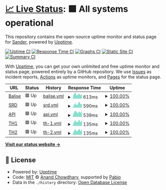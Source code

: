 # [📈 Live Status](https://srdno.github.io/status): <!--live status--> **🟩 All systems operational**

This repository contains the open-source uptime monitor and status page for [Sander](srd.no), powered by [Upptime](https://github.com/upptime/upptime).

[![Uptime CI](https://github.com/srdno/status/workflows/Uptime%20CI/badge.svg)](https://github.com/srdno/status/actions?query=workflow%3A%22Uptime+CI%22)
[![Response Time CI](https://github.com/srdno/status/workflows/Response%20Time%20CI/badge.svg)](https://github.com/srdno/status/actions?query=workflow%3A%22Response+Time+CI%22)
[![Graphs CI](https://github.com/srdno/status/workflows/Graphs%20CI/badge.svg)](https://github.com/srdno/status/actions?query=workflow%3A%22Graphs+CI%22)
[![Static Site CI](https://github.com/srdno/status/workflows/Static%20Site%20CI/badge.svg)](https://github.com/srdno/status/actions?query=workflow%3A%22Static+Site+CI%22)
[![Summary CI](https://github.com/srdno/status/workflows/Summary%20CI/badge.svg)](https://github.com/srdno/status/actions?query=workflow%3A%22Summary+CI%22)

With [Upptime](https://upptime.js.org), you can get your own unlimited and free uptime monitor and status page, powered entirely by a GitHub repository. We use [Issues](https://github.com/srdno/status/issues) as incident reports, [Actions](https://github.com/srdno/status/actions) as uptime monitors, and [Pages](https://srdno.github.io/status) for the status page.

<!--start: status pages-->
<!-- This summary is generated by Upptime (https://github.com/upptime/upptime) -->
<!-- Do not edit this manually, your changes will be overwritten -->
<!-- prettier-ignore -->
| URL | Status | History | Response Time | Uptime |
| --- | ------ | ------- | ------------- | ------ |
| <img alt="" src="https://icons.duckduckgo.com/ip3/balise.no.ico" height="13"> [Balise](https://balise.no) | 🟩 Up | [balise.yml](https://github.com/srdno/status/commits/HEAD/history/balise.yml) | <details><summary><img alt="Response time graph" src="./graphs/balise/response-time-week.png" height="20"> 613ms</summary><br><a href="https://status.srd.no/history/balise"><img alt="Response time 670" src="https://img.shields.io/endpoint?url=https%3A%2F%2Fraw.githubusercontent.com%2Fsrdno%2Fstatus%2FHEAD%2Fapi%2Fbalise%2Fresponse-time.json"></a><br><a href="https://status.srd.no/history/balise"><img alt="24-hour response time 536" src="https://img.shields.io/endpoint?url=https%3A%2F%2Fraw.githubusercontent.com%2Fsrdno%2Fstatus%2FHEAD%2Fapi%2Fbalise%2Fresponse-time-day.json"></a><br><a href="https://status.srd.no/history/balise"><img alt="7-day response time 613" src="https://img.shields.io/endpoint?url=https%3A%2F%2Fraw.githubusercontent.com%2Fsrdno%2Fstatus%2FHEAD%2Fapi%2Fbalise%2Fresponse-time-week.json"></a><br><a href="https://status.srd.no/history/balise"><img alt="30-day response time 640" src="https://img.shields.io/endpoint?url=https%3A%2F%2Fraw.githubusercontent.com%2Fsrdno%2Fstatus%2FHEAD%2Fapi%2Fbalise%2Fresponse-time-month.json"></a><br><a href="https://status.srd.no/history/balise"><img alt="1-year response time 670" src="https://img.shields.io/endpoint?url=https%3A%2F%2Fraw.githubusercontent.com%2Fsrdno%2Fstatus%2FHEAD%2Fapi%2Fbalise%2Fresponse-time-year.json"></a></details> | <details><summary><a href="https://status.srd.no/history/balise">100.00%</a></summary><a href="https://status.srd.no/history/balise"><img alt="All-time uptime 100.00%" src="https://img.shields.io/endpoint?url=https%3A%2F%2Fraw.githubusercontent.com%2Fsrdno%2Fstatus%2FHEAD%2Fapi%2Fbalise%2Fuptime.json"></a><br><a href="https://status.srd.no/history/balise"><img alt="24-hour uptime 100.00%" src="https://img.shields.io/endpoint?url=https%3A%2F%2Fraw.githubusercontent.com%2Fsrdno%2Fstatus%2FHEAD%2Fapi%2Fbalise%2Fuptime-day.json"></a><br><a href="https://status.srd.no/history/balise"><img alt="7-day uptime 100.00%" src="https://img.shields.io/endpoint?url=https%3A%2F%2Fraw.githubusercontent.com%2Fsrdno%2Fstatus%2FHEAD%2Fapi%2Fbalise%2Fuptime-week.json"></a><br><a href="https://status.srd.no/history/balise"><img alt="30-day uptime 100.00%" src="https://img.shields.io/endpoint?url=https%3A%2F%2Fraw.githubusercontent.com%2Fsrdno%2Fstatus%2FHEAD%2Fapi%2Fbalise%2Fuptime-month.json"></a><br><a href="https://status.srd.no/history/balise"><img alt="1-year uptime 100.00%" src="https://img.shields.io/endpoint?url=https%3A%2F%2Fraw.githubusercontent.com%2Fsrdno%2Fstatus%2FHEAD%2Fapi%2Fbalise%2Fuptime-year.json"></a></details>
| <img alt="" src="https://icons.duckduckgo.com/ip3/srd.no.ico" height="13"> [SRD](https://srd.no) | 🟩 Up | [srd.yml](https://github.com/srdno/status/commits/HEAD/history/srd.yml) | <details><summary><img alt="Response time graph" src="./graphs/srd/response-time-week.png" height="20"> 590ms</summary><br><a href="https://status.srd.no/history/srd"><img alt="Response time 540" src="https://img.shields.io/endpoint?url=https%3A%2F%2Fraw.githubusercontent.com%2Fsrdno%2Fstatus%2FHEAD%2Fapi%2Fsrd%2Fresponse-time.json"></a><br><a href="https://status.srd.no/history/srd"><img alt="24-hour response time 421" src="https://img.shields.io/endpoint?url=https%3A%2F%2Fraw.githubusercontent.com%2Fsrdno%2Fstatus%2FHEAD%2Fapi%2Fsrd%2Fresponse-time-day.json"></a><br><a href="https://status.srd.no/history/srd"><img alt="7-day response time 590" src="https://img.shields.io/endpoint?url=https%3A%2F%2Fraw.githubusercontent.com%2Fsrdno%2Fstatus%2FHEAD%2Fapi%2Fsrd%2Fresponse-time-week.json"></a><br><a href="https://status.srd.no/history/srd"><img alt="30-day response time 526" src="https://img.shields.io/endpoint?url=https%3A%2F%2Fraw.githubusercontent.com%2Fsrdno%2Fstatus%2FHEAD%2Fapi%2Fsrd%2Fresponse-time-month.json"></a><br><a href="https://status.srd.no/history/srd"><img alt="1-year response time 540" src="https://img.shields.io/endpoint?url=https%3A%2F%2Fraw.githubusercontent.com%2Fsrdno%2Fstatus%2FHEAD%2Fapi%2Fsrd%2Fresponse-time-year.json"></a></details> | <details><summary><a href="https://status.srd.no/history/srd">100.00%</a></summary><a href="https://status.srd.no/history/srd"><img alt="All-time uptime 99.43%" src="https://img.shields.io/endpoint?url=https%3A%2F%2Fraw.githubusercontent.com%2Fsrdno%2Fstatus%2FHEAD%2Fapi%2Fsrd%2Fuptime.json"></a><br><a href="https://status.srd.no/history/srd"><img alt="24-hour uptime 100.00%" src="https://img.shields.io/endpoint?url=https%3A%2F%2Fraw.githubusercontent.com%2Fsrdno%2Fstatus%2FHEAD%2Fapi%2Fsrd%2Fuptime-day.json"></a><br><a href="https://status.srd.no/history/srd"><img alt="7-day uptime 100.00%" src="https://img.shields.io/endpoint?url=https%3A%2F%2Fraw.githubusercontent.com%2Fsrdno%2Fstatus%2FHEAD%2Fapi%2Fsrd%2Fuptime-week.json"></a><br><a href="https://status.srd.no/history/srd"><img alt="30-day uptime 100.00%" src="https://img.shields.io/endpoint?url=https%3A%2F%2Fraw.githubusercontent.com%2Fsrdno%2Fstatus%2FHEAD%2Fapi%2Fsrd%2Fuptime-month.json"></a><br><a href="https://status.srd.no/history/srd"><img alt="1-year uptime 99.43%" src="https://img.shields.io/endpoint?url=https%3A%2F%2Fraw.githubusercontent.com%2Fsrdno%2Fstatus%2FHEAD%2Fapi%2Fsrd%2Fuptime-year.json"></a></details>
| <img alt="" src="https://srd.no/favicon.ico" height="13"> [API](https://api.srd.no/status) | 🟩 Up | [api.yml](https://github.com/srdno/status/commits/HEAD/history/api.yml) | <details><summary><img alt="Response time graph" src="./graphs/api/response-time-week.png" height="20"> 539ms</summary><br><a href="https://status.srd.no/history/api"><img alt="Response time 513" src="https://img.shields.io/endpoint?url=https%3A%2F%2Fraw.githubusercontent.com%2Fsrdno%2Fstatus%2FHEAD%2Fapi%2Fapi%2Fresponse-time.json"></a><br><a href="https://status.srd.no/history/api"><img alt="24-hour response time 417" src="https://img.shields.io/endpoint?url=https%3A%2F%2Fraw.githubusercontent.com%2Fsrdno%2Fstatus%2FHEAD%2Fapi%2Fapi%2Fresponse-time-day.json"></a><br><a href="https://status.srd.no/history/api"><img alt="7-day response time 539" src="https://img.shields.io/endpoint?url=https%3A%2F%2Fraw.githubusercontent.com%2Fsrdno%2Fstatus%2FHEAD%2Fapi%2Fapi%2Fresponse-time-week.json"></a><br><a href="https://status.srd.no/history/api"><img alt="30-day response time 504" src="https://img.shields.io/endpoint?url=https%3A%2F%2Fraw.githubusercontent.com%2Fsrdno%2Fstatus%2FHEAD%2Fapi%2Fapi%2Fresponse-time-month.json"></a><br><a href="https://status.srd.no/history/api"><img alt="1-year response time 513" src="https://img.shields.io/endpoint?url=https%3A%2F%2Fraw.githubusercontent.com%2Fsrdno%2Fstatus%2FHEAD%2Fapi%2Fapi%2Fresponse-time-year.json"></a></details> | <details><summary><a href="https://status.srd.no/history/api">100.00%</a></summary><a href="https://status.srd.no/history/api"><img alt="All-time uptime 99.91%" src="https://img.shields.io/endpoint?url=https%3A%2F%2Fraw.githubusercontent.com%2Fsrdno%2Fstatus%2FHEAD%2Fapi%2Fapi%2Fuptime.json"></a><br><a href="https://status.srd.no/history/api"><img alt="24-hour uptime 100.00%" src="https://img.shields.io/endpoint?url=https%3A%2F%2Fraw.githubusercontent.com%2Fsrdno%2Fstatus%2FHEAD%2Fapi%2Fapi%2Fuptime-day.json"></a><br><a href="https://status.srd.no/history/api"><img alt="7-day uptime 100.00%" src="https://img.shields.io/endpoint?url=https%3A%2F%2Fraw.githubusercontent.com%2Fsrdno%2Fstatus%2FHEAD%2Fapi%2Fapi%2Fuptime-week.json"></a><br><a href="https://status.srd.no/history/api"><img alt="30-day uptime 99.86%" src="https://img.shields.io/endpoint?url=https%3A%2F%2Fraw.githubusercontent.com%2Fsrdno%2Fstatus%2FHEAD%2Fapi%2Fapi%2Fuptime-month.json"></a><br><a href="https://status.srd.no/history/api"><img alt="1-year uptime 99.91%" src="https://img.shields.io/endpoint?url=https%3A%2F%2Fraw.githubusercontent.com%2Fsrdno%2Fstatus%2FHEAD%2Fapi%2Fapi%2Fuptime-year.json"></a></details>
| <img alt="" src="https://canary.discord.com/assets/97fdc7ab0e45d6b22df8.svg" height="13"> [TH1](th1.srd.no) | 🟩 Up | [th-1.yml](https://github.com/srdno/status/commits/HEAD/history/th-1.yml) | <details><summary><img alt="Response time graph" src="./graphs/th-1/response-time-week.png" height="20"> 135ms</summary><br><a href="https://status.srd.no/history/th-1"><img alt="Response time 132" src="https://img.shields.io/endpoint?url=https%3A%2F%2Fraw.githubusercontent.com%2Fsrdno%2Fstatus%2FHEAD%2Fapi%2Fth-1%2Fresponse-time.json"></a><br><a href="https://status.srd.no/history/th-1"><img alt="24-hour response time 121" src="https://img.shields.io/endpoint?url=https%3A%2F%2Fraw.githubusercontent.com%2Fsrdno%2Fstatus%2FHEAD%2Fapi%2Fth-1%2Fresponse-time-day.json"></a><br><a href="https://status.srd.no/history/th-1"><img alt="7-day response time 135" src="https://img.shields.io/endpoint?url=https%3A%2F%2Fraw.githubusercontent.com%2Fsrdno%2Fstatus%2FHEAD%2Fapi%2Fth-1%2Fresponse-time-week.json"></a><br><a href="https://status.srd.no/history/th-1"><img alt="30-day response time 129" src="https://img.shields.io/endpoint?url=https%3A%2F%2Fraw.githubusercontent.com%2Fsrdno%2Fstatus%2FHEAD%2Fapi%2Fth-1%2Fresponse-time-month.json"></a><br><a href="https://status.srd.no/history/th-1"><img alt="1-year response time 132" src="https://img.shields.io/endpoint?url=https%3A%2F%2Fraw.githubusercontent.com%2Fsrdno%2Fstatus%2FHEAD%2Fapi%2Fth-1%2Fresponse-time-year.json"></a></details> | <details><summary><a href="https://status.srd.no/history/th-1">100.00%</a></summary><a href="https://status.srd.no/history/th-1"><img alt="All-time uptime 100.00%" src="https://img.shields.io/endpoint?url=https%3A%2F%2Fraw.githubusercontent.com%2Fsrdno%2Fstatus%2FHEAD%2Fapi%2Fth-1%2Fuptime.json"></a><br><a href="https://status.srd.no/history/th-1"><img alt="24-hour uptime 100.00%" src="https://img.shields.io/endpoint?url=https%3A%2F%2Fraw.githubusercontent.com%2Fsrdno%2Fstatus%2FHEAD%2Fapi%2Fth-1%2Fuptime-day.json"></a><br><a href="https://status.srd.no/history/th-1"><img alt="7-day uptime 100.00%" src="https://img.shields.io/endpoint?url=https%3A%2F%2Fraw.githubusercontent.com%2Fsrdno%2Fstatus%2FHEAD%2Fapi%2Fth-1%2Fuptime-week.json"></a><br><a href="https://status.srd.no/history/th-1"><img alt="30-day uptime 100.00%" src="https://img.shields.io/endpoint?url=https%3A%2F%2Fraw.githubusercontent.com%2Fsrdno%2Fstatus%2FHEAD%2Fapi%2Fth-1%2Fuptime-month.json"></a><br><a href="https://status.srd.no/history/th-1"><img alt="1-year uptime 100.00%" src="https://img.shields.io/endpoint?url=https%3A%2F%2Fraw.githubusercontent.com%2Fsrdno%2Fstatus%2FHEAD%2Fapi%2Fth-1%2Fuptime-year.json"></a></details>
| <img alt="" src="https://canary.discord.com/assets/97fdc7ab0e45d6b22df8.svg" height="13"> [TH2](th2.srd.no) | 🟩 Up | [th-2.yml](https://github.com/srdno/status/commits/HEAD/history/th-2.yml) | <details><summary><img alt="Response time graph" src="./graphs/th-2/response-time-week.png" height="20"> 135ms</summary><br><a href="https://status.srd.no/history/th-2"><img alt="Response time 132" src="https://img.shields.io/endpoint?url=https%3A%2F%2Fraw.githubusercontent.com%2Fsrdno%2Fstatus%2FHEAD%2Fapi%2Fth-2%2Fresponse-time.json"></a><br><a href="https://status.srd.no/history/th-2"><img alt="24-hour response time 121" src="https://img.shields.io/endpoint?url=https%3A%2F%2Fraw.githubusercontent.com%2Fsrdno%2Fstatus%2FHEAD%2Fapi%2Fth-2%2Fresponse-time-day.json"></a><br><a href="https://status.srd.no/history/th-2"><img alt="7-day response time 135" src="https://img.shields.io/endpoint?url=https%3A%2F%2Fraw.githubusercontent.com%2Fsrdno%2Fstatus%2FHEAD%2Fapi%2Fth-2%2Fresponse-time-week.json"></a><br><a href="https://status.srd.no/history/th-2"><img alt="30-day response time 129" src="https://img.shields.io/endpoint?url=https%3A%2F%2Fraw.githubusercontent.com%2Fsrdno%2Fstatus%2FHEAD%2Fapi%2Fth-2%2Fresponse-time-month.json"></a><br><a href="https://status.srd.no/history/th-2"><img alt="1-year response time 132" src="https://img.shields.io/endpoint?url=https%3A%2F%2Fraw.githubusercontent.com%2Fsrdno%2Fstatus%2FHEAD%2Fapi%2Fth-2%2Fresponse-time-year.json"></a></details> | <details><summary><a href="https://status.srd.no/history/th-2">100.00%</a></summary><a href="https://status.srd.no/history/th-2"><img alt="All-time uptime 100.00%" src="https://img.shields.io/endpoint?url=https%3A%2F%2Fraw.githubusercontent.com%2Fsrdno%2Fstatus%2FHEAD%2Fapi%2Fth-2%2Fuptime.json"></a><br><a href="https://status.srd.no/history/th-2"><img alt="24-hour uptime 100.00%" src="https://img.shields.io/endpoint?url=https%3A%2F%2Fraw.githubusercontent.com%2Fsrdno%2Fstatus%2FHEAD%2Fapi%2Fth-2%2Fuptime-day.json"></a><br><a href="https://status.srd.no/history/th-2"><img alt="7-day uptime 100.00%" src="https://img.shields.io/endpoint?url=https%3A%2F%2Fraw.githubusercontent.com%2Fsrdno%2Fstatus%2FHEAD%2Fapi%2Fth-2%2Fuptime-week.json"></a><br><a href="https://status.srd.no/history/th-2"><img alt="30-day uptime 100.00%" src="https://img.shields.io/endpoint?url=https%3A%2F%2Fraw.githubusercontent.com%2Fsrdno%2Fstatus%2FHEAD%2Fapi%2Fth-2%2Fuptime-month.json"></a><br><a href="https://status.srd.no/history/th-2"><img alt="1-year uptime 100.00%" src="https://img.shields.io/endpoint?url=https%3A%2F%2Fraw.githubusercontent.com%2Fsrdno%2Fstatus%2FHEAD%2Fapi%2Fth-2%2Fuptime-year.json"></a></details>

<!--end: status pages-->

[**Visit our status website →**](https://srdno.github.io/status)

## 📄 License

- Powered by: [Upptime](https://github.com/upptime/upptime)
- Code: [MIT](./LICENSE) © [Anand Chowdhary](https://anandchowdhary.com), supported by [Pabio](https://pabio.com)
- Data in the `./history` directory: [Open Database License](https://opendatacommons.org/licenses/odbl/1-0/)
